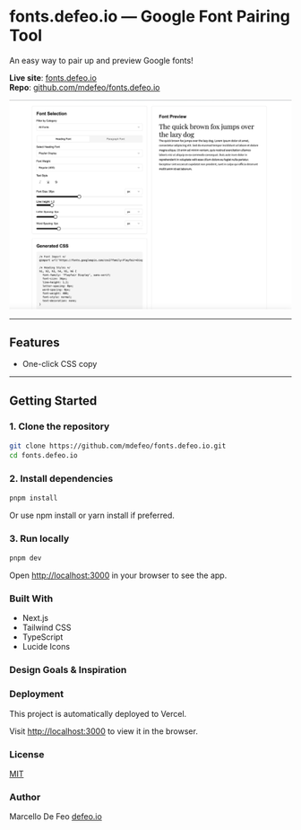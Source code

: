 # fonts.defeo.io — Google Font Pairing Tool

An easy way to pair up and preview Google fonts!

**Live site**: [fonts.defeo.io](https://fonts.defeo.io)  
**Repo**: [github.com/mdefeo/fonts.defeo.io](https://github.com/mdefeo/fonts.defeo.io)

![Screenshot of fonts.defeo.io](./public/og.jpg)

---

## Features


- One-click CSS copy

---

## Getting Started

### 1. Clone the repository

```bash
git clone https://github.com/mdefeo/fonts.defeo.io.git
cd fonts.defeo.io
```

### 2. Install dependencies

```bash
pnpm install
```

Or use npm install or yarn install if preferred.

### 3. Run locally

```bash
pnpm dev
```

Open [http://localhost:3000](http://localhost:3000) in your browser to see the app.

### Built With

- Next.js
- Tailwind CSS
- TypeScript
- Lucide Icons

### Design Goals & Inspiration



### Deployment

This project is automatically deployed to Vercel.

Visit [http://localhost:3000](http://localhost:3000) to view it in the browser.

### License

[MIT](./LICENSE)

### Author

Marcello De Feo
[defeo.io](https://defeo.io/)
